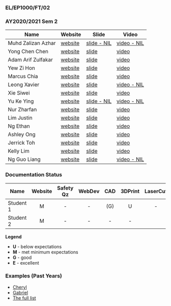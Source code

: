 ### EL/EP1000/FT/02
### AY2020/2021 Sem 2

| Name | Website | Slide | Video |
| ---- | ------- | ----- | ----- |
| Muhd Zalizan Azhar | [website](https://zalizanazhar.github.io/z.azhar1/) | [slide - NIL]() | [video - NIL]()
| Yong Chen Chen | [website](https://yongchenchen.github.io/Digital-Fabrication-and-Prototyping/) | [slide](https://1drv.ms/p/s!AngFjzrSACijn3UWHmuBjcq-r3Rh?e=EEjvQF) | [video](https://drive.google.com/file/d/1RQMgono5NcNnMcPFmz0DSDGvpikF3pFV/view?usp=sharing)
| Adam Arif Zulfakar | [website](https://ahegaw0ah.github.io/Basic-Website/) | [slide](https://docs.google.com/presentation/d/1--aAy0IpTagsJsV_Cmwb3ca-D8uTqiqexJjw6jTql3s/edit?usp=sharing) | [video](https://youtu.be/HqvqKOGu1No)
| Yew Zi Hon | [website](https://yewzihon.github.io/Website/index.html) | [slide](https://yewzihon.github.io/Website/media5/EP1000%20slide.png) | [video](https://www.youtube.com/watch?v=uoFjJqn1yZ8 (Updated))
| Marcus Chia | [website](https://marcuschia-03.github.io/DFAB-EP1000_v2/Module_Project.html) | [slide](https://ichatspedu-my.sharepoint.com/:p:/g/personal/marcuschia_20_ichat_sp_edu_sg/EUV3xpLnlkNHpZPC1NcwPp0BZVixdoa2lNGNAkc3IGZUEg?e=OROlul) | [video](https://youtu.be/z-OTc1dQGxY)
| Leong Xavier | [website](https://vxidbvx.github.io/ep1000/index.html) | [slide](https://vxidbvx.github.io/ep1000/images/lampslide.png) | [video - NIL]()
| Xie Siwei | [website](https://siwei710.github.io/websiteEP1000/index.html) | [slide](https://docs.google.com/presentation/d/18UEBfMR_BppPnyrzK6zSScotvdFvf_6IVnKHn03DTXQ/edit?usp=sharing) | [video](https://www.youtube.com/watch?v=4BLVPTkoAks)
| Yu Ke Ying | [website](https://yukagi1002.github.io/DFab-website/) | [slide - NIL]() | [video - NIL]()
| Nur Zharfan | [website](https://zharkipas.github.io/Webpage/) | [slide](https://ichatspedu-my.sharepoint.com/:p:/g/personal/nurzharfan_20_ichat_sp_edu_sg/EQElle8lMghGm3y_19yxqY8BMpyuVlq8QhzMQvJNJERFJA?e=PZ6EH9) | [video](https://www.youtube.com/watch?v=f_VacqKc_FQ&ab_channel=NurZharfanZaharudin)
| Lim Justin | [website](https://justeenie.github.io/home.html) | [slide](https://docs.google.com/presentation/d/1llI0zeZTjfBVuNErZu-FvvD--cS2Tfuz7NuBWOrpTmY/edit#slide=id.p) | [video](https://youtu.be/4qCjLinZm4M)
| Ng Ethan | [website](https://hypernebula03.github.io/DFAB-Website/) | [slide](https://bit.ly/3mYoxrv) | [video](https://drive.google.com/drive/folders/1k-4vGlCOOZ1g53vqIGEWAIdTaUl2t-mP?usp=sharing)
| Ashley Ong | [website](https://zenilamaris.github.io/polyprojects/) | [slide](https://docs.google.com/presentation/d/1MssiZM7VqxuLp1TqsC-1ARJt19ScDPnV9aSFhmvBZfE/edit?usp=sharing) | [video](https://zenilamaris.github.io/polyprojects/09-project.html)
| Jerrick Toh | [website](https://kingduckling01.github.io/DigifabSite/index.html) | [slide](https://kingduckling01.github.io/DigifabSite/images/digifabslide.jpg) | [video](https://www.youtube.com/watch?v=R0X6iA6kGyI)
| Kelly Lim | [website](https://kellykezzo.github.io/MyWebsite/My%20Site1.html) | [slide](https://docs.google.com/presentation/d/1TAY1_jEb-ogpRO21a2I_RXJvNzk_IEhVYELXzwRJ7cs/edit?usp=sharing) | [video](https://youtu.be/zDdkN3lX97Q)
| Ng Guo Liang | [website](https://ngliangg.github.io/DFABWebsite/) | [slide](https://docs.google.com/presentation/d/1TE5Cgmrls0wm5u7g3hual9sx6BMXKPoiVWYg9Ba7P1E/edit?usp=sharing) | [video - NIL]()

### Documentation Status

| Name | Website | Safety Qz | WebDev | CAD | 3DPrint | LaserCut | EmbPrg | FProj |
| ---- | :-: | :-: | :-: | :-: | :-: | :-: | :-: | :-: |
| Student 1 | M | - | - | (G) | U | - |
| Student 2 | M | - | - | - | - |


**Legend**
- **U** - below expectations<br>
- **M** - met minimum expectations<br>
- **G** - good<br>
- **E** - excellent<br>

### Examples (Past Years)
- [Cheryl](http://chwnzyl.github.io/DFAB/home)
- [Gabriel](https://gabriel-as.github.io/EP1000-SP/main.html)
- [The full list](../2020-S1/ep1000_ay20s1_gp2.md)
